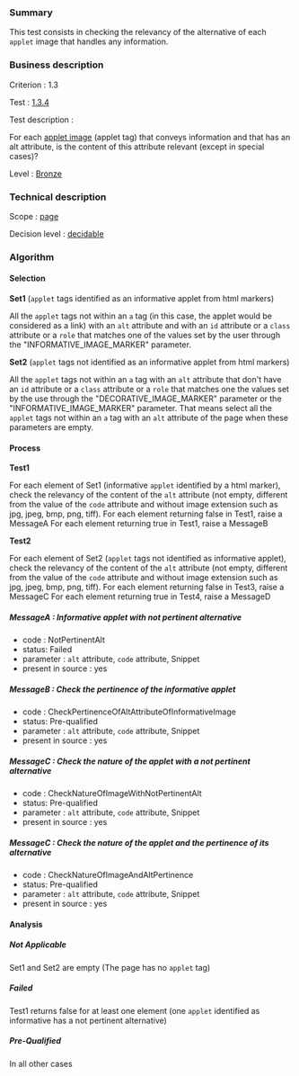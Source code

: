 ### Summary

This test consists in checking the relevancy of the alternative of each `applet` image that handles any information.

### Business description

Criterion : 1.3

Test : [1.3.4](http://www.accessiweb.org/index.php/accessiweb-22-english-version.html#test-1-3-4)

Test description :

For each [applet image](http://www.accessiweb.org/index.php/glossary-76.html#mImgApplet)  (applet tag) that conveys information and that has an alt attribute, is the content of this attribute relevant (except in special cases)?

Level : [Bronze](/en/category/rules-design/accessiweb-11/level/bronze)

### Technical description

Scope : [page](/en/category/rules-design/accessiweb-11/scope/page)

Decision level : [decidable](/en/category/rules-design/accessiweb-11/decision-level/decidable)

### Algorithm

#### Selection

**Set1** (`applet` tags identified as an informative applet from html markers)

All the `applet` tags not within an `a` tag (in this case, the applet would be considered as a link) with an `alt` attribute and with an `id` attribute or a `class` attribute or a `role` that matches one of the values set by the user through the "INFORMATIVE_IMAGE_MARKER" parameter.

**Set2** (`applet` tags not identified as an informative applet from html markers)

All the `applet` tags not within an `a` tag with an `alt` attribute that don't have an `id` attribute or a `class` attribute or a `role` that matches one the values set by the use through the "DECORATIVE_IMAGE_MARKER" parameter or the "INFORMATIVE_IMAGE_MARKER" parameter. That means select all the `applet` tags not within an `a` tag with an `alt` attribute of the page when these parameters are empty.

#### Process

**Test1**

For each element of Set1 (informative `applet` identified by a html marker), check the relevancy of the content of the `alt` attribute (not empty, different from the value of the `code` attribute and without image extension such as jpg, jpeg, bmp, png, tiff).
For each element returning false in Test1, raise a MessageA
For each element returning true in Test1, raise a MessageB

**Test2**

For each element of Set2 (`applet` tags not identified as informative applet), check the relevancy of the content of the `alt` attribute (not empty, different from the value of the `code` attribute and without image extension such as jpg, jpeg, bmp, png, tiff).
For each element returning false in Test3, raise a MessageC
For each element returning true in Test4, raise a MessageD

##### MessageA : Informative applet with not pertinent alternative

-   code : NotPertinentAlt
-   status: Failed
-   parameter : `alt` attribute, `code` attribute, Snippet
-   present in source : yes

##### MessageB : Check the pertinence of the informative applet

-   code : CheckPertinenceOfAltAttributeOfInformativeImage
-   status: Pre-qualified
-   parameter : `alt` attribute, `code` attribute, Snippet
-   present in source : yes

##### MessageC : Check the nature of the applet with a not pertinent alternative

-   code : CheckNatureOfImageWithNotPertinentAlt
-   status: Pre-qualified
-   parameter : `alt` attribute, `code` attribute, Snippet
-   present in source : yes

##### MessageC : Check the nature of the applet and the pertinence of its alternative

-   code : CheckNatureOfImageAndAltPertinence
-   status: Pre-qualified
-   parameter : `alt` attribute, `code` attribute, Snippet
-   present in source : yes

#### Analysis

##### Not Applicable

Set1 and Set2 are empty (The page has no `applet` tag)

##### Failed

Test1 returns false for at least one element (one `applet` identified as informative has a not pertinent alternative)

##### Pre-Qualified

In all other cases




